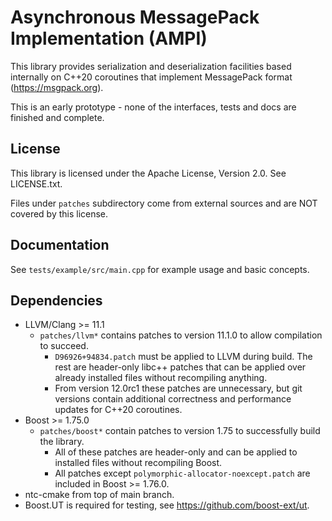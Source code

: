 Asynchronous MessagePack Implementation (AMPI)
==============================================

This library provides serialization and deserialization facilities based internally on C++20 coroutines that implement MessagePack format (https://msgpack.org).

This is an early prototype - none of the interfaces, tests and docs are finished and complete.

License
-------
This library is licensed under the Apache License, Version 2.0. See LICENSE.txt.

Files under `patches` subdirectory come from external sources and are NOT covered by this license.

Documentation
-------------

See `tests/example/src/main.cpp` for example usage and basic concepts.

Dependencies
------------

- LLVM/Clang >= 11.1
  - `patches/llvm*` contains patches to version 11.1.0 to allow compilation to succeed.
    - `D96926+94834.patch` must be applied to LLVM during build. The rest are header-only libc++ patches that can be applied over already installed files without recompiling anything.
    - From version 12.0rc1 these patches are unnecessary, but git versions contain additional correctness and performance updates for C++20 coroutines.
- Boost >= 1.75.0
  - `patches/boost*` contain patches to version 1.75 to successfully build the library.
    - All of these patches are header-only and can be applied to installed files without recompiling Boost.
    - All patches except `polymorphic-allocator-noexcept.patch` are included in Boost >= 1.76.0.
- ntc-cmake from top of main branch.
- Boost.UT is required for testing, see https://github.com/boost-ext/ut.
